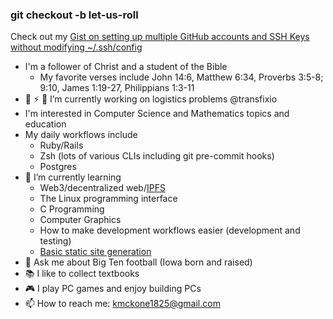 ### git checkout -b let-us-roll

<!--
**krmckone/krmckone** is a ✨ _special_ ✨ repository because its `README.md` (this file) appears on your GitHub profile.
-->

Check out my [Gist on setting up multiple GitHub accounts and SSH Keys without modifying ~/.ssh/config](https://gist.github.com/krmckone/6f9429b97fe9735a2ab43b3b31049944)

- I'm a follower of Christ and a student of the Bible
   * My favorite verses include John 14:6, Matthew 6:34, Proverbs 3:5-8; 9:10, James 1:19-27, Philippians 1:3-11
- 🔭 ⚡ 🚚 I’m currently working on logistics problems @transfixio
- I'm interested in Computer Science and Mathematics topics and education
- My daily workflows include
    * Ruby/Rails
    * Zsh (lots of various CLIs including git pre-commit hooks)
    * Postgres
- 🌱 I’m currently learning
  * Web3/decentralized web/[IPFS](https://ipfs.io)
  * The Linux programming interface
  * C Programming
  * Computer Graphics
  * How to make development workflows easier (development and testing)
  * [Basic static site generation](https://github.com/krmckone/lk-site)
- 💬 Ask me about Big Ten football (Iowa born and raised)
- 📚 I like to collect textbooks
- 🎮 I play PC games and enjoy building PCs
- 📫 How to reach me: kmckone1825@gmail.com
